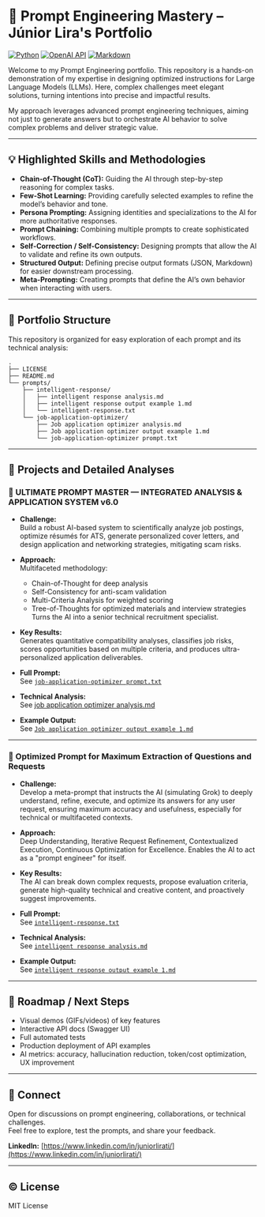 # 🌟 Prompt Engineering Mastery – Júnior Lira's Portfolio

[![Python](https://img.shields.io/badge/Python-3776AB?style=for-the-badge&logo=python&logoColor=white)](https://www.python.org/)
[![OpenAI API](https://img.shields.io/badge/OpenAI_API-412991?style=for-the-badge&logo=openai&logoColor=white)](https://openai.com/docs/api-reference)
[![Markdown](https://img.shields.io/badge/Made%20with-Markdown-000000.svg?style=for-the-badge)](https://www.markdownguide.org/)

Welcome to my Prompt Engineering portfolio. This repository is a hands-on demonstration of my expertise in designing optimized instructions for Large Language Models (LLMs). Here, complex challenges meet elegant solutions, turning intentions into precise and impactful results.

My approach leverages advanced prompt engineering techniques, aiming not just to generate answers but to orchestrate AI behavior to solve complex problems and deliver strategic value.

---

## 💡 Highlighted Skills and Methodologies

- **Chain-of-Thought (CoT):** Guiding the AI through step-by-step reasoning for complex tasks.
- **Few-Shot Learning:** Providing carefully selected examples to refine the model’s behavior and tone.
- **Persona Prompting:** Assigning identities and specializations to the AI for more authoritative responses.
- **Prompt Chaining:** Combining multiple prompts to create sophisticated workflows.
- **Self-Correction / Self-Consistency:** Designing prompts that allow the AI to validate and refine its own outputs.
- **Structured Output:** Defining precise output formats (JSON, Markdown) for easier downstream processing.
- **Meta-Prompting:** Creating prompts that define the AI’s own behavior when interacting with users.

---

## 📂 Portfolio Structure

This repository is organized for easy exploration of each prompt and its technical analysis:
```
.
├── LICENSE
├── README.md
└── prompts/
    ├── intelligent-response/
    │   ├── intelligent response analysis.md
    │   ├── intelligent response output example 1.md
    │   └── intelligent-response.txt
    └── job-application-optimizer/
        ├── Job application optimizer analysis.md
        ├── Job application optimizer output example 1.md
        └── job-application-optimizer prompt.txt
```


---

## 🎯 Projects and Detailed Analyses

### 🚀 ULTIMATE PROMPT MASTER — INTEGRATED ANALYSIS & APPLICATION SYSTEM v6.0

- **Challenge:**  
  Build a robust AI-based system to scientifically analyze job postings, optimize résumés for ATS, generate personalized cover letters, and design application and networking strategies, mitigating scam risks.

- **Approach:**  
  Multifaceted methodology:  
  - Chain-of-Thought for deep analysis  
  - Self-Consistency for anti-scam validation  
  - Multi-Criteria Analysis for weighted scoring  
  - Tree-of-Thoughts for optimized materials and interview strategies  
  Turns the AI into a senior technical recruitment specialist.

- **Key Results:**  
  Generates quantitative compatibility analyses, classifies job risks, scores opportunities based on multiple criteria, and produces ultra-personalized application deliverables.

- **Full Prompt:**  
  See [`job-application-optimizer prompt.txt`](prompts/job-application-optimizer/job-application-optimizer%20prompt.txt)

- **Technical Analysis:**  
  See [job application optimizer analysis.md](https://github.com/jl-07/prompt-engineering-mastery/blob/main/prompts/job-application-optimizer/job%20application%20optimizer%20analysis.md)

- **Example Output:**  
  See [`Job application optimizer output example 1.md`](prompts/job-application-optimizer/Job%20application%20optimizer%20output%20example%201.md)

---

### 🧠 Optimized Prompt for Maximum Extraction of Questions and Requests

- **Challenge:**  
  Develop a meta-prompt that instructs the AI (simulating Grok) to deeply understand, refine, execute, and optimize its answers for any user request, ensuring maximum accuracy and usefulness, especially for technical or multifaceted contexts.

- **Approach:**  
  Deep Understanding, Iterative Request Refinement, Contextualized Execution, Continuous Optimization for Excellence. Enables the AI to act as a "prompt engineer" for itself.

- **Key Results:**  
  The AI can break down complex requests, propose evaluation criteria, generate high-quality technical and creative content, and proactively suggest improvements.

- **Full Prompt:**  
  See [`intelligent-response.txt`](prompts/intelligent-response/intelligent-response.txt)

- **Technical Analysis:**  
  See [`intelligent response analysis.md`](prompts/intelligent-response/intelligent%20response%20analysis.md)

- **Example Output:**  
  See [`intelligent response output example 1.md`](prompts/intelligent-response/intelligent%20response%20output%20example%201.md)

---

## 🚀 Roadmap / Next Steps

- Visual demos (GIFs/videos) of key features
- Interactive API docs (Swagger UI)
- Full automated tests
- Production deployment of API examples
- AI metrics: accuracy, hallucination reduction, token/cost optimization, UX improvement

---

## 🤝 Connect

Open for discussions on prompt engineering, collaborations, or technical challenges.  
Feel free to explore, test the prompts, and share your feedback.

**LinkedIn:** [https://www.linkedin.com/in/juniorlirati/](https://www.linkedin.com/in/juniorlirati/)

---

## © License

MIT License
